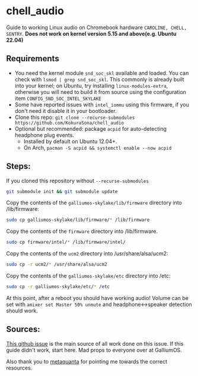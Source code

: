 # chell_audio
Guide to working Linux audio on Chromebook hardware `CAROLINE, CHELL, SENTRY`. __Does not work on kernel version 5.15 and above(e.g. Ubuntu 22.04)__

## Requirements

  - You need the kernel module `snd_soc_skl` available and loaded. You can check with `lsmod | grep snd_soc_skl`. This commonly is already built into your kernel; on Ubuntu, try installing `linux-modules-extra`, otherwise you will need to build it from source using the configuration item `CONFIG_SND_SOC_INTEL_SKYLAKE`
  - Some have reported issues with `intel_iommu` using this firmware, if you don't need it disable it in your bootloader. 
  - Clone this repo: `git clone --recurse-submodules https://github.com/KokuraSona/chell_audio`
  - Optional but recommended: package `acpid` for auto-detecting headphone plug events. 
    - Installed by default on Ubuntu 12.04+.
    - On Arch, `pacman -S acpid && systemctl enable --now acpid`

## Steps:
If you cloned this repository without `--recurse-submodules`
```bash
git submodule init && git submodule update
```
Copy the contents of the `galliumos-skylake/lib/firmware` directory into /lib/firmware:
```bash
sudo cp galliumos-skylake/lib/firmware/* /lib/firmware
```
Copy the contents of the `firmware` directory into /lib/firmware. 
```bash
sudo cp firmware/intel/* /lib/firmware/intel/
```
Copy the contents of the `ucm2` directory into /usr/share/alsa/ucm2:
```bash
sudo cp -r ucm2/* /usr/share/alsa/ucm2
```
Copy the contents of the `galliumos-skylake/etc` directory into /etc:
```bash
sudo cp -r galliumos-skylake/etc/* /etc
```
At this point, after a reboot you should have working audio! Volume can be set with `amixer set Master 50% unmute` and headphone<->speaker detection should work.

## Sources:
[This github issue](https://github.com/GalliumOS/galliumos-distro/issues/379) is the main source of all work done on this issue. If this guide didn't work, start here. Mad props to everyone over at GalliumOS.

Also thank you to [metaquanta](https://github.com/metaquanta) for pointing me towards the correct resources.
